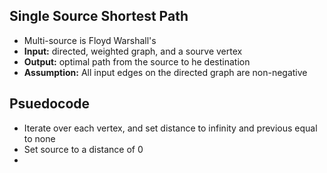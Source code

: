 ## Single Source Shortest Path
- Multi-source is Floyd Warshall's
- **Input:** directed, weighted graph, and a sourve vertex
- **Output:** optimal path from the source to he destination
- **Assumption:** All input edges on the directed graph are non-negative
## Psuedocode
- Iterate over each vertex, and set distance to infinity and previous equal to none
- Set source to a distance of 0
- 